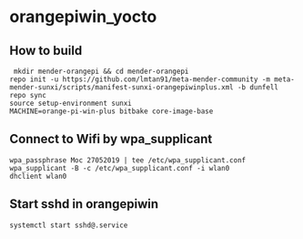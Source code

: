 # orangepiwin_yocto

## How to build
`
mkdir mender-orangepi && cd mender-orangepi` \
`repo init -u https://github.com/lmtan91/meta-mender-community -m meta-mender-sunxi/scripts/manifest-sunxi-orangepiwinplus.xml -b dunfell` \
`repo sync` \
`source setup-environment sunxi` \
`MACHINE=orange-pi-win-plus bitbake core-image-base`

## Connect to Wifi by wpa_supplicant
`wpa_passphrase Moc 27052019 | tee /etc/wpa_supplicant.conf` \
`wpa_supplicant -B -c /etc/wpa_supplicant.conf -i wlan0` \
`dhclient wlan0`

## Start sshd in orangepiwin
`systemctl start sshd@.service`
